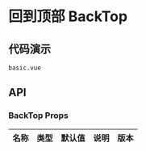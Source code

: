 # 回到顶部 BackTop

## 代码演示
```demo
basic.vue
```
## API

### BackTop Props
| 名称 | 类型 | 默认值 | 说明 | 版本 |
| --- | --- | --- | --- | --- |
